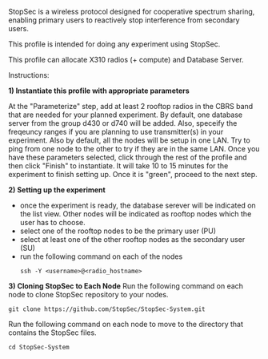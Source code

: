 StopSec is a wireless protocol designed for cooperative spectrum sharing, enabling primary users to reactively stop interference from secondary users.

This profile is intended for doing any experiment using StopSec. 

This profile can allocate X310 radios (+ compute) and Database Server.

Instructions:

**1) Instantiate this profile with appropriate parameters**

At the "Parameterize" step, add at least 2 rooftop radios in the CBRS band that are needed for your planned experiment. By default, one database server from the group d430 or d740 will be added. 
Also, speceify the freqeuncy ranges if you are planning to use transmitter(s) in your experiment. Also by default, all the nodes will be setup in one LAN. Try to ping from one node to the other to try if they are in the same LAN.
Once you have these parameters selected, click through the rest of the profile and then click "Finish" to instantiate.  It will take 10 to 15 minutes for the experiment to finish setting up.  Once it is "green", proceed to the next step.

**2) Setting up the experiment**
- once the experiment is ready, the database serever will be indicated on the list view. Other nodes will be indicated as rooftop nodes which the user has to choose. 
- select one of the rooftop nodes to be the primary user (PU)
- select at least one of the other rooftop nodes as the secondary user (SU)
- run the following command on each of the nodes
  ```
  ssh -Y <username>@<radio_hostname>
  ```
  
**3) Cloning StopSec to Each Node**
Run the following command on each node to clone StopSec repository to your nodes.
  ```
git clone https://github.com/StopSec/StopSec-System.git
  ```
Run the following command on each node to move to the directory that contains the StopSec files.

  ```
cd StopSec-System
  ```
  


